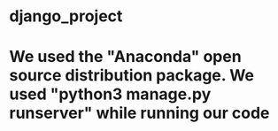 # django_project

# We used the "Anaconda" open source distribution package. We used "python3 manage.py runserver" while running our code
